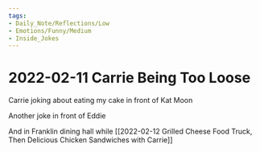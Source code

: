 ```yaml
---
tags:
- Daily_Note/Reflections/Low
- Emotions/Funny/Medium
- Inside_Jokes
---
```


# 2022-02-11 Carrie Being Too Loose

  

Carrie joking about eating my cake in front of Kat Moon

Another joke in front of Eddie

And in Franklin dining hall while [[2022-02-12 Grilled Cheese Food Truck, Then Delicious Chicken Sandwiches with Carrie]]